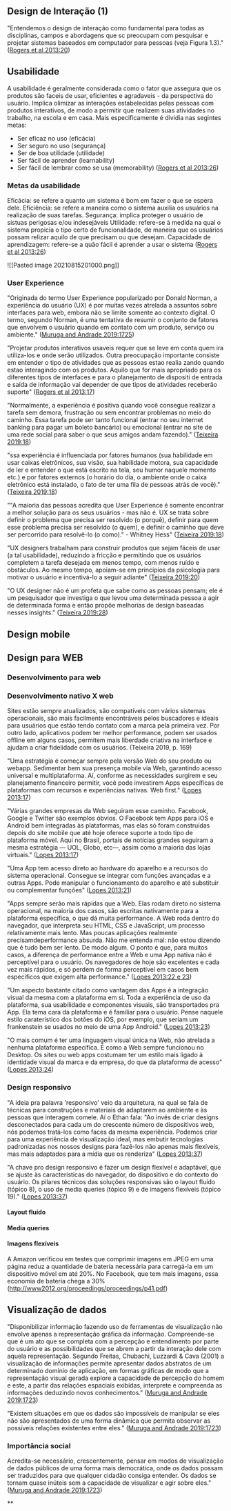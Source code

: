 ## Design de Interação (1)
"Entendemos o design de interação como fundamental para todas as disciplinas, campos e abordagens que sc preocupam com pesquisar e projetar sistemas baseados em computador para pessoas (veja Figura 1.3)." ([Rogers et al 2013:20](zotero://open-pdf/groups/4374086/items/7VUEX22S?page=20))


## Usabilidade
A usabilidade é geralmente considerada como o fator que assegura que os produtos são faceis de usar, eficientes e agradaveis - da perspectiva do usuário. Implica olimizar as interações estabelecidas pelas pessoas com produtos interativos, de modo a permitir que realizem suas atividades no trabalho, na escola e em casa. Mais especificamente é dividia nas segintes metas:
* Ser eficaz no uso (eficácia)
* Ser seguro no uso (segurança)
* Ser de boa utilidade (utilidade)
* Ser fácil de aprender (learnability)
* Ser fácil de lembrar como se usa (memorability)
([Rogers et al 2013:26](zotero://open-pdf/groups/4374086/items/7VUEX22S?page=26))

### Metas da usabilidade
Eficácia: se refere a quanto um sistema é bom em fazer o que se espera dele.
Eficiência: se refere a maneira como o sistema auxilia os usuários na realização de suas tarefas.
Segurança: implica proteger o usuário de sistuas perigosas e/ou indesejáveis
Utilidade: refere-se à medida na qual o sistema propicia o tipo certo de funcionalidade, de maneira que os usuários possam relizar aquilo de que precisam ou que desejam.
Capacidade de aprendizagem: refere-se a quão fácil é aprender a usar o sistema
([Rogers et al 2013:26](zotero://open-pdf/groups/4374086/items/7VUEX22S?page=26))


![[Pasted image 20210815201000.png]]

### User Experience

"Originada do termo User Experience popularizado por Donald Norman, a experiência do usuário (UX) é por muitas vezes atrelada a assuntos sobre interfaces para web, embora não se limite somente ao contexto digital. O termo, segundo Norman, é uma tentativa de resumir o conjunto de fatores que envolvem o usuário quando em contato com um produto, serviço ou ambiente." ([Muruga and Andrade 2019:1725](zotero://open-pdf/library/items/5PGG54UQ?page=3))

"Projetar produtos interativos usaveis requer que se leve em conta quem ira utiliza-los e onde serão utilizados. Outra preocupação importante consiste em entender o tipo de atividades que as pessoas estao realia zando quando estao interagindo com os produtos. Aquilo que for mais apropriado para os diferentes tipos de interfaces e para  o planejamento de dispositi de entrada e saída de informação vai depender de que tipos de atividades receberão suporte" ([Rogers et al 2013:17](zotero://open-pdf/groups/4374086/items/7VUEX22S?page=17))

"Normalmente, a experiência é positiva quando você consegue realizar a tarefa sem demora, frustração ou sem encontrar problemas no meio do caminho. Essa tarefa pode ser tanto funcional (entrar no seu internet banking para pagar um boleto bancário) ou emocional (entrar no site de uma rede social para saber o que seus amigos andam fazendo)." ([Teixeira 2019:18](zotero://open-pdf/groups/4374086/items/BHGL4H9E?page=18))

"ssa experiência é influenciada por fatores humanos (sua habilidade em usar caixas eletrônicos, sua visão, sua habilidade motora, sua capacidade de ler e entender o que está escrito na tela, seu humor naquele momento etc.) e por fatores externos (o horário do dia, o ambiente onde o caixa eletrônico está instalado, o fato de ter uma fila de pessoas atrás de você)." ([Teixeira 2019:18](zotero://open-pdf/groups/4374086/items/BHGL4H9E?page=18))

""A maioria das pessoas acredita que User Experience é somente encontrar a melhor solução para os seus usuários - mas não é. UX se trata sobre definir o problema que precisa ser resolvido (o porquê), definir para quem esse problema precisa ser resolvido (o quem), e definir o caminho que deve ser percorrido para resolvê-lo (o como)." - Whitney Hess" ([Teixeira 2019:18](zotero://open-pdf/groups/4374086/items/BHGL4H9E?page=18))

"UX designers trabalham para construir produtos que sejam fáceis de usar (a tal usabilidade), reduzindo a fricção e permitindo que os usuários completem a tarefa desejada em menos tempo, com menos ruído e obstáculos. Ao mesmo tempo, apoiam-se em princípios da psicologia para motivar o usuário e incentivá-lo a seguir adiante" ([Teixeira 2019:20](zotero://open-pdf/groups/4374086/items/BHGL4H9E?page=20))

"O UX designer não é um profeta que sabe como as pessoas pensam; ele é um pesquisador que investiga o que levou uma determinada pessoa a agir de determinada forma e então propõe melhorias de design baseadas nesses insights." ([Teixeira 2019:28](zotero://open-pdf/groups/4374086/items/BHGL4H9E?page=28))

## Design mobile

## Design para WEB

### Desenvolvimento para web


### Desenvolvimento nativo X web
   Sites estão sempre atualizados, são compatíveis com vários sistemas operacionais, são mais facilmente encontráveis pelos buscadores e ideais para usuários que estão tendo contato com a marca pela primeira vez. Por outro lado, aplicativos podem ter melhor performance, podem ser usados offline em alguns casos, permitem mais liberdade criativa na interface e ajudam a criar fidelidade com os usuários. (Teixeira 2019, p. 169)

"Uma estratégia é começar sempre pela versão Web do seu produto ou webapp. Sedimentar bem sua presença mobile via Web, garantindo acesso universal e multiplataforma. Aí, conforme as necessidades surgirem e seu planejamento financeiro permitir, você pode investirem Apps específicas de plataformas com recursos e experiências nativas. Web first." ([Lopes 2013:17](zotero://open-pdf/groups/4374086/items/D4ALWJMM?page=17))

"Várias grandes empresas da Web seguiram esse caminho. Facebook, Google e Twitter são exemplos óbvios. O Facebook tem Apps para iOS e Android bem integradas às plataformas, mas elas só foram construídas depois do site mobile que até hoje oferece suporte a todo tipo de plataforma móvel. Aqui no Brasil, portais de notícias grandes seguiram a mesma estratégia — UOL, Globo, etc—, assim como a maioria das lojas virtuais." ([Lopes 2013:17](zotero://open-pdf/groups/4374086/items/D4ALWJMM?page=17))

"Uma App tem acesso direto ao hardware do aparelho e a recursos do sistema operacional. Consegue se integrar com funções avançadas e a outras Apps. Pode manipular o funcionamento do aparelho e até substituir ou complementar funções" ([Lopes 2013:21](zotero://open-pdf/groups/4374086/items/D4ALWJMM?page=21))

"Apps sempre serão mais rápidas que a Web. Elas rodam direto no sistema operacional, na maioria dos casos, são escritas nativamente para a plataforma específica, o que dá muita performance. A Web roda dentro do navegador, que interpreta seu HTML, CSS e JavaScript, um processo relativamente mais lento. Mas poucas aplicações realmente precisamdeperformance absurda. Não me entenda mal: não estou dizendo que é tudo bem ser lento. De modo algum. O ponto é que, para muitos casos, a diferença de performance entre a Web e uma App nativa não é perceptível para o usuário. Os navegadores de hoje são excelentes e cada vez mais rápidos, e só perdem de forma perceptível em casos bem específicos que exigem alta performance." ([Lopes 2013:22 e 23](zotero://open-pdf/groups/4374086/items/D4ALWJMM?page=23))

"Um aspecto bastante citado como vantagem das Apps é a integração visual da mesma com a plataforma em si. Toda a experiência de uso da plataforma, sua usabilidade e componentes visuais, são transportados pra App. Ela tema cara da plataforma e é familiar para o usuário. Pense naquele estilo caraterístico dos botões do iOS, por exemplo, que seriam um frankenstein se usados no meio de uma App Android." ([Lopes 2013:23](zotero://open-pdf/groups/4374086/items/D4ALWJMM?page=23))

"O mais comum é ter uma linguagem visual única na Web, não atrelada a nenhuma plataforma específica. É como a Web sempre funcionou no Desktop. Os sites ou web apps costumam ter um estilo mais ligado à identidade visual da marca e da empresa, do que da plataforma de acesso" ([Lopes 2013:24](zotero://open-pdf/groups/4374086/items/D4ALWJMM?page=24))


### Design responsivo
"A ideia pra palavra 'responsivo' veio da arquitetura, na qual se fala de técnicas para construções e materiais de adaptarem ao ambiente e às pessoas que interagem comele. Aí o Ethan fala: "Ao invés de criar designs desconectados para cada um do crescente número de dispositivos web, nós podemos tratá-los como faces da mesma experiência. Podemos criar para uma experiência de visualização ideal, mas embutir tecnologias padronizadas nos nossos designs para fazê-los não apenas mais flexíveis, mas mais adaptados para a mídia que os renderiza" ([Lopes 2013:37](zotero://open-pdf/groups/4374086/items/D4ALWJMM?page=37))

"A chave pro design responsivo é fazer um design flexível e adaptável, que se ajuste às características do navegador, do dispositivo e do contexto do usuário. Os pilares técnicos das soluções responsivas são o layout fluído (tópico 8), o uso de media queries (tópico 9) e de imagens flexíveis (tópico 19)." ([Lopes 2013:37](zotero://open-pdf/groups/4374086/items/D4ALWJMM?page=37))

#### Layout fluído

#### Media queries

#### Imagens flexíveis

A Amazon verificou em testes que comprimir imagens em JPEG em  uma página reduz a quantidade de bateria necessária para carregá-la em um dispositivo móvel em até 20%. No Facebook, que tem mais imagens, essa economia de bateria chega a 30% (http://www2012.org/proceedings/proceedings/p41.pdf)
     


## Visualização de dados
"Disponibilizar informação fazendo uso de ferramentas de visualização não envolve apenas a representação gráfica da informação. Compreende-se que é um ato que se completa com a percepção e entendimento por parte do usuário e as possibilidades que se abrem a partir da interação dele com aquela representação. Segundo Freitas, Chubachi, Luzzardi & Cava (2001) a visualização de informações permite apresentar dados abstratos de um determinado domínio de aplicação, em formas gráficas de modo que a representação visual gerada explore a capacidade de percepção do homem e este, a partir das relações espaciais exibidas, interprete e compreenda as informações deduzindo novos conhecimentos." ([Muruga and Andrade 2019:1723](zotero://open-pdf/library/items/5PGG54UQ?page=1))

"Existem situações em que os dados são impossíveis de manipular se eles não são apresentados de uma forma dinâmica que permita observar as possíveis relações existentes entre eles." ([Muruga and Andrade 2019:1723](zotero://open-pdf/library/items/5PGG54UQ?page=1))

### Importância social
Acredita-se necessário, crescentemente, pensar em modos de visualização de dados públicos de uma forma mais democrática, onde os dados possam ser traduzidos para que qualquer cidadão consiga entender. Os dados se tornam quase inúteis sem a capacidade de visualizar e agir sobre eles." ([Muruga and Andrade 2019:1723](zotero://open-pdf/library/items/5PGG54UQ?page=1))


**